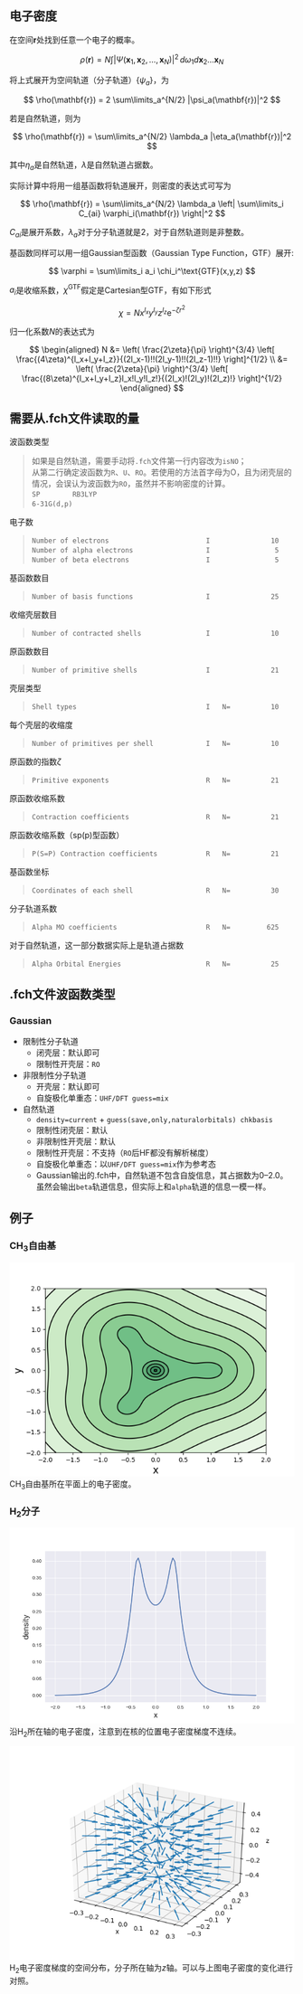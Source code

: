 ## 电子密度
在空间$\mathbf{r}$处找到任意一个电子的概率。

$$ \rho(\mathbf{r}) =  N \int |\Psi(\mathbf{x}_1, \mathbf{x}_2,\ldots,\mathbf{x}_N)|^2\, d\omega_1 d\mathbf{x}_2\ldots\mathbf{x}_N $$

将上式展开为空间轨道（分子轨道）$\{\psi_a\}$，为

$$ \rho(\mathbf{r}) = 2 \sum\limits_a^{N/2} |\psi_a(\mathbf{r})|^2 $$

若是自然轨道，则为

$$ \rho(\mathbf{r}) = \sum\limits_a^{N/2} \lambda_a |\eta_a(\mathbf{r})|^2 $$

其中$\eta_a$是自然轨道，$\lambda$是自然轨道占据数。

实际计算中将用一组基函数将轨道展开，则密度的表达式可写为

$$ \rho(\mathbf{r}) = \sum\limits_a^{N/2} \lambda_a \left| \sum\limits_i C_{ai} \varphi_i(\mathbf{r}) \right|^2 $$

$C_{ai}$是展开系数，$\lambda_a$对于分子轨道就是$2$，对于自然轨道则是非整数。

基函数同样可以用一组Gaussian型函数（Gaussian Type Function，GTF）展开:

$$ \varphi = \sum\limits_i a_i \chi_i^\text{GTF}(x,y,z) $$

$a_i$是收缩系数，$\chi^\text{GTF}$假定是Cartesian型GTF，有如下形式

$$ \chi = N x^{l_x} y^{l_y} z^{l_z} \mathrm{e}^{-\zeta r^2} $$

归一化系数$N$的表达式为

$$ \begin{aligned} N &= \left( \frac{2\zeta}{\pi} \right)^{3/4} \left[ \frac{(4\zeta)^{l_x+l_y+l_z}}{(2l_x-1)!!(2l_y-1)!!(2l_z-1)!!} \right]^{1/2} \\ &= \left( \frac{2\zeta}{\pi} \right)^{3/4} \left[ \frac{(8\zeta)^{l_x+l_y+l_z}l_x!l_y!l_z!}{(2l_x)!(2l_y)!(2l_z)!} \right]^{1/2} \end{aligned} $$

## 需要从.fch文件读取的量
波函数类型
> 如果是自然轨道，需要手动将`.fch`文件第一行内容改为`isNO`；  
从第二行确定波函数为`R`、`U`、`RO`。若使用的方法首字母为O，且为闭壳层的情况，会误认为波函数为`RO`，虽然并不影响密度的计算。  
`SP        RB3LYP                                                      6-31G(d,p)`    

电子数
> `Number of electrons                        I               10`  
`Number of alpha electrons                  I                5`  
`Number of beta electrons                   I                5`

基函数数目
> `Number of basis functions                  I               25`

收缩壳层数目
> `Number of contracted shells                I               10`

原函数数目
> `Number of primitive shells                 I               21`

壳层类型
> `Shell types                                I   N=          10`

每个壳层的收缩度
> `Number of primitives per shell             I   N=          10`

原函数的指数$\zeta$
> `Primitive exponents                        R   N=          21`

原函数收缩系数
> `Contraction coefficients                   R   N=          21`

原函数收缩系数（sp(p)型函数）
> `P(S=P) Contraction coefficients            R   N=          21`

基函数坐标
> `Coordinates of each shell                  R   N=          30`

分子轨道系数
> `Alpha MO coefficients                      R   N=         625`

对于自然轨道，这一部分数据实际上是轨道占据数
> `Alpha Orbital Energies                     R   N=          25`

## .fch文件波函数类型
### Gaussian

* 限制性分子轨道
   * 闭壳层：默认即可
   * 限制性开壳层：`RO`
* 非限制性分子轨道
   * 开壳层：默认即可
   * 自旋极化单重态：`UHF/DFT guess=mix`
* 自然轨道
   * `density=current` + `guess(save,only,naturalorbitals) chkbasis`
   * 限制性闭壳层：默认
   * 非限制性开壳层：默认
   * 限制性开壳层：不支持（`RO`后HF都没有解析梯度）
   * 自旋极化单重态：以`UHF/DFT guess=mix`作为参考态
   * Gaussian输出的.fch中，自然轨道不包含自旋信息，其占据数为$0\text{--}2.0$。虽然会输出`beta`轨道信息，但实际上和`alpha`轨道的信息一模一样。

## 例子
### $\text{CH}_3$自由基
![CH3](CH3_density.png)
$\text{CH}_3$自由基所在平面上的电子密度。

### $\text{H}_2$分子
![H2](H2_density.png)
沿$\text{H}_2$所在轴的电子密度，注意到在核的位置电子密度梯度不连续。

![H2](H2_dengrad.png)
$\text{H}_2$电子密度梯度的空间分布，分子所在轴为$z$轴。可以与上图电子密度的变化进行对照。